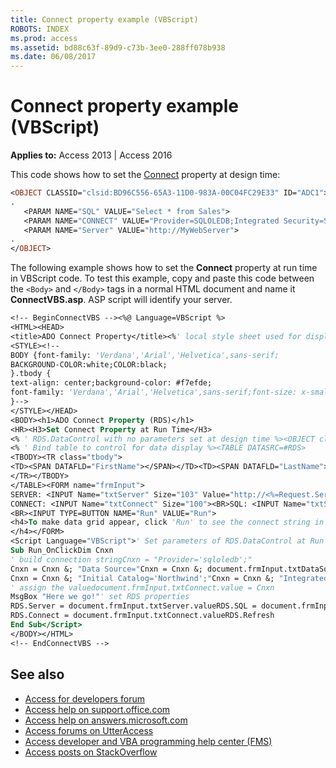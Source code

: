 ```yaml
---
title: Connect property example (VBScript)
ROBOTS: INDEX
ms.prod: access
ms.assetid: bd88c63f-89d9-c73b-3ee0-288ff078b938
ms.date: 06/08/2017
---
```



# Connect property example (VBScript)

**Applies to:** Access 2013 | Access 2016

This code shows how to set the [Connect](https://msdn.microsoft.com/library/11aa3284-18e9-6d2d-761b-c25090370b77%28Office.15%29.aspx) property at design time:

```vb
<OBJECT CLASSID="clsid:BD96C556-65A3-11D0-983A-00C04FC29E33" ID="ADC1"> 
. 
   <PARAM NAME="SQL" VALUE="Select * from Sales"> 
   <PARAM NAME="CONNECT" VALUE="Provider=SQLOLEDB;Integrated Security=SSPI;Initial Catalog=Pubs"> 
   <PARAM NAME="Server" VALUE="http://MyWebServer"> 
. 
</OBJECT> 

```

The following example shows how to set the **Connect** property at run time in VBScript code.
To test this example, copy and paste this code between the `<Body>` and `</Body>` tags in a normal HTML document and name it **ConnectVBS.asp**. ASP script will identify your server.

```vb
<!-- BeginConnectVBS --><%@ Language=VBScript %>
<HTML><HEAD>
<title>ADO Connect Property</title><%' local style sheet used for display%>
<STYLE><!--
BODY {font-family: 'Verdana','Arial','Helvetica',sans-serif;
BACKGROUND-COLOR:white;COLOR:black;
}.tbody {
text-align: center;background-color: #f7efde;
font-family: 'Verdana','Arial','Helvetica',sans-serif;font-size: x-small;
}-->
</STYLE></HEAD>
<BODY><h1>ADO Connect Property (RDS)</h1>
<HR><H3>Set Connect Property at Run Time</H3>
<% ' RDS.DataControl with no parameters set at design time %><OBJECT classid="clsid:BD96C556-65A3-11D0-983A-00C04FC29E33" ID=RDS HEIGHT=1 WIDTH=1></OBJECT>
<% ' Bind table to control for data display %><TABLE DATASRC=#RDS>
<TBODY><TR class="tbody">
<TD><SPAN DATAFLD="FirstName"></SPAN></TD><TD><SPAN DATAFLD="LastName"></SPAN></TD>
</TR></TBODY>
</TABLE><FORM name="frmInput">
SERVER: <INPUT Name="txtServer" Size="103" Value="http://<%=Request.ServerVariables("SERVER_NAME")%>"><BR>DATA SOURCE: <INPUT Name="txtDataSource" Size="93" Value="<%=Request.ServerVariables("SERVER_NAME")%>"><BR>
CONNECT: <INPUT Name="txtConnect" Size="100"><BR>SQL: <INPUT Name="txtSQL" Size="110" Value="Select FirstName, LastName from Employees">
<BR><INPUT TYPE=BUTTON NAME="Run" VALUE="Run">
<h4>To make data grid appear, click 'Run' to see the connect string in text box above.
</h4></FORM>
<Script Language="VBScript">' Set parameters of RDS.DataControl at Run Time
Sub Run_OnClickDim Cnxn
' build connection stringCnxn = "Provider='sqloledb';"
Cnxn = Cnxn &; "Data Source="Cnxn = Cnxn &; document.frmInput.txtDataSource.value &; ";"
Cnxn = Cnxn &; "Initial Catalog='Northwind';"Cnxn = Cnxn &; "Integrated Security='SSPI';"
' assign the valuedocument.frmInput.txtConnect.value = Cnxn
MsgBox "Here we go!"' set RDS properties
RDS.Server = document.frmInput.txtServer.valueRDS.SQL = document.frmInput.txtSQL.value
RDS.Connect = document.frmInput.txtConnect.valueRDS.Refresh
End Sub</Script>
</BODY></HTML>
<!-- EndConnectVBS -->
```

## See also

- [Access for developers forum](https://social.msdn.microsoft.com/Forums/office/home?forum=accessdev)
- [Access help on support.office.com](https://support.office.com/search/results?query=Access)
- [Access help on answers.microsoft.com](https://answers.microsoft.com/)
- [Access forums on UtterAccess](http://www.utteraccess.com/forum/index.php?act=idx)
- [Access developer and VBA programming help center (FMS)](http://www.fmsinc.com/MicrosoftAccess/developer/)
- [Access posts on StackOverflow](https://stackoverflow.com/questions/tagged/ms-access)
